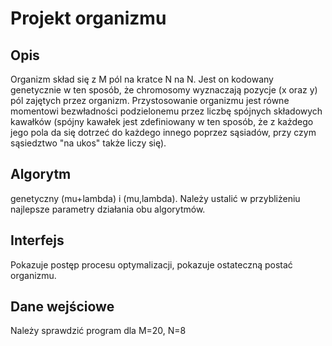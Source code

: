 # Projekt organizmu

## Opis
Organizm skład się z M pól na kratce N na N. Jest on kodowany genetycznie w ten sposób, że chromosomy wyznaczają pozycje (x oraz y) pól zajętych przez organizm.
Przystosowanie organizmu jest równe momentowi bezwładności podzielonemu przez liczbę spójnych składowych kawałków (spójny kawałek jest zdefiniowany w ten sposób, że z każdego jego pola da się dotrzeć do każdego innego poprzez sąsiadów, przy czym sąsiedztwo "na ukos" także liczy się).

## Algorytm
genetyczny (mu+lambda) i (mu,lambda). Należy ustalić w przybliżeniu najlepsze parametry działania obu algorytmów.

## Interfejs
Pokazuje postęp procesu optymalizacji, pokazuje ostateczną postać organizmu.

## Dane wejściowe
Należy sprawdzić program dla M=20, N=8
